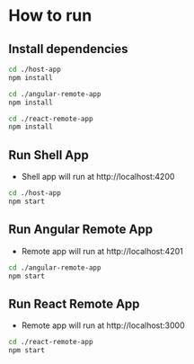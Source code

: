 # How to run

## Install dependencies

```bash
cd ./host-app
npm install

cd ./angular-remote-app
npm install

cd ./react-remote-app
npm install
```

## Run Shell App

- Shell app will run at http://localhost:4200

```bash
cd ./host-app
npm start
```

## Run Angular Remote App

- Remote app will run at http://localhost:4201

```bash
cd ./angular-remote-app
npm start
```

## Run React Remote App

- Remote app will run at http://localhost:3000

```bash
cd ./react-remote-app
npm start
```
